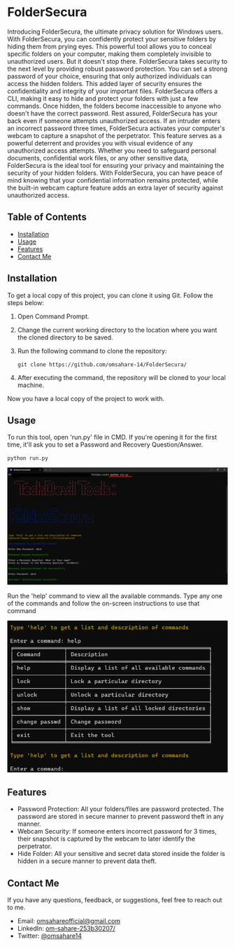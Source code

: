 # FolderSecura

Introducing FolderSecura, the ultimate privacy solution for Windows users. With FolderSecura, you can confidently protect your sensitive folders by hiding them from prying eyes. This powerful tool allows you to conceal specific folders on your computer, making them completely invisible to unauthorized users. But it doesn't stop there. FolderSecura takes security to the next level by providing robust password protection. You can set a strong password of your choice, ensuring that only authorized individuals can access the hidden folders. This added layer of security ensures the confidentiality and integrity of your important files. FolderSecura offers a CLI, making it easy to hide and protect your folders with just a few commands. Once hidden, the folders become inaccessible to anyone who doesn't have the correct password. Rest assured, FolderSecura has your back even if someone attempts unauthorized access. If an intruder enters an incorrect password three times, FolderSecura activates your computer's webcam to capture a snapshot of the perpetrator. This feature serves as a powerful deterrent and provides you with visual evidence of any unauthorized access attempts. Whether you need to safeguard personal documents, confidential work files, or any other sensitive data, FolderSecura is the ideal tool for ensuring your privacy and maintaining the security of your hidden folders. With FolderSecura, you can have peace of mind knowing that your confidential information remains protected, while the built-in webcam capture feature adds an extra layer of security against unauthorized access.

## Table of Contents

- [Installation](#installation)
- [Usage](#usage)
- [Features](#features)
- [Contact Me](#contact-me)

## Installation

To get a local copy of this project, you can clone it using Git. Follow the steps below:

1. Open Command Prompt.
2. Change the current working directory to the location where you want the cloned directory to be saved.
3. Run the following command to clone the repository:

   ```shell
   git clone https://github.com/omsahare-14/FolderSecura/
   ```
4. After executing the command, the repository will be cloned to your local machine.

Now you have a local copy of the project to work with.

## Usage

To run this tool, open 'run.py' file in CMD. If you're opening it for the first time, it'll ask you to set a Password and Recovery Question/Answer.
   
   ```shell
   python run.py
   ```
![Home Screen](Screenshots/1.png)

Run the 'help' command to view all the available commands. Type any one of the commands and follow the on-screen instructions to use that command

![Help Screen](Screenshots/2.png)

## Features

- Password Protection: All your folders/files are password protected. The password are stored in secure manner to prevent password theft in any manner.
- Webcam Security: If someone enters incorrect password for 3 times, their snapshot is captured by the webcam to later identify the perpetrator.
- Hide Folder: All your sensitive and secret data stored inside the folder is hidden in a secure manner to prevent data theft.

## Contact Me

If you have any questions, feedback, or suggestions, feel free to reach out to me.

- Email: [omsahareofficial@gmail.com](mailto:omsahareofficial@gmail.com)
- LinkedIn: [om-sahare-253b30207/](https://www.linkedin.com/in/om-sahare-253b30207/)
- Twitter: [@omsahare14](https://twitter.com/omsahare14)
